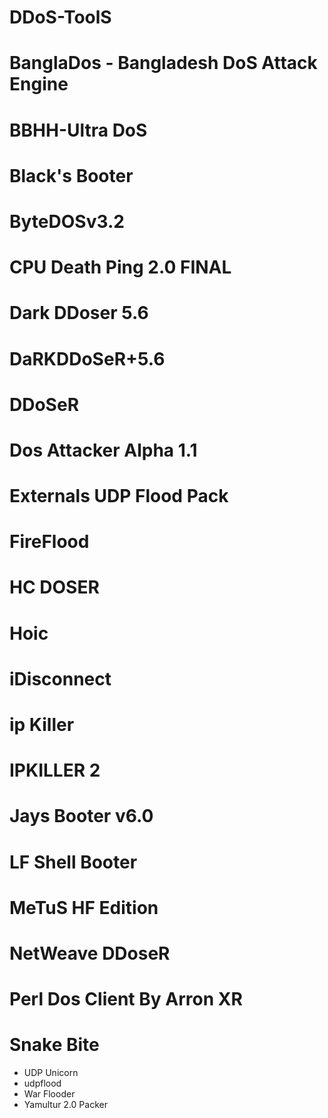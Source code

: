 # DDoS-ToolS
# BanglaDos - Bangladesh DoS Attack Engine
# BBHH-Ultra DoS
# Black's Booter
# ByteDOSv3.2
# CPU Death Ping 2.0 FINAL
# Dark DDoser 5.6
# DaRKDDoSeR+5.6
# DDoSeR
# Dos Attacker Alpha 1.1
# Externals UDP Flood Pack
# FireFlood
# HC DOSER
# Hoic
# iDisconnect
# ip Killer
# IPKILLER 2
# Jays Booter v6.0
# LF Shell Booter
# MeTuS HF Edition
# NetWeave DDoseR
# Perl Dos Client By Arron XR
# Snake Bite
* UDP Unicorn
* udpflood
* War Flooder
* Yamultur 2.0 Packer
